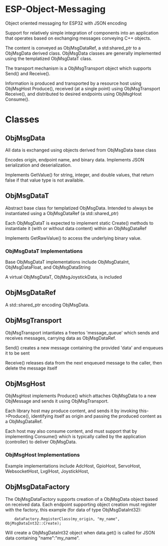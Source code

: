 # ESP-Object-Messaging
Object oriented messaging for ESP32 with JSON encoding

Support for relatively simple integration of components into an application 
that operates based on exchanging messages conveying C++ objects.

The content is conveyed as ObjMsgDataRef, a std:shared_ptr to a ObjMsgData
derived class. ObjMsgData classes are generally implemented using the
templatized ObjMsgDataT class.

The transport mechanism is a ObjMsgTransport object which supports Send() and Receive().

Information is produced and transported by a resource host using 
ObjMsgHost Produce(), received (at a single point) using 
ObjMsgTransport Receive(), and distributed to desired endpoints using ObjMsgHost Consume().

# Classes

## ObjMsgData
All data is exchanged using objects derived from ObjMsgData base class

Encodes origin, endpoint name, and binary data. Implements JSON serialization
and deserialization.

Implements GetValue() for string, integer, and double values, that return
false if that value type is not available.

## ObjMsgDataT
Abstract base class for templatized ObjMsgData. Intended to always be
instantiated using a ObjMsgDataRef (a std::shared_ptr)

Each ObjMsgDataT is expected to implement static Create() methods to instantiate
it (with or without data content) within an ObjMsgDataRef

Implements GetRawValue() to access the underlying binary value.

### ObjMsgDataT Implementations
Base ObjMsgDataT implementations include ObjMsgDataInt, ObjMsgDataFloat, and ObjMsgDataString

A virtual ObjMsgDataT, ObjMsgJoystickData, is included

## ObjMsgDataRef
A std::shared_ptr encoding ObjMsgData.

## ObjMsgTransport
ObjMsgTransport intantiates a freertos 'message_queue' which sends and receives
messages, carrying data as ObjMsgDataRef.

Send() creates a new message containing the provided 'data' and enqueues it to be sent

Receive() releases data from the next enqueued message to the caller,
then delete the message itself

## ObjMsgHost
ObjMsgHost implements Produce() which attaches ObjMsgData to a new ObjMessage and
sends it using ObjMsgTransport.

Each library host may produce content, and sends it by invoking 
this->Produce(), identifying itself as origin and passing the produced
content as a ObjMsgDataRef.

 Each host may also consume content, and  must support that by implementing Consume() which is typically called by the application 
 (controller) to deliver ObjMsgData.

### ObjMsgHost Implementations
Example implementations include AdcHost, GpioHost, ServoHost, WebsocketHost, LvglHost, JoystickHost, 

## ObjMsgDataFactory
 The ObjMsgDataFactory supports creation of a ObjMsgData object based on received data. Each endpoint supporting
 object creation must register with the factory, this example (for data of
 type ObjMsgDataInt32):
```
    dataFactory.RegisterClass(my_origin, "my_name", ObjMsgDataInt32::Create);
```
 Will create a ObjMsgDataInt32 object when data.get() is called for
 JSON data containing "name":"my_name".
